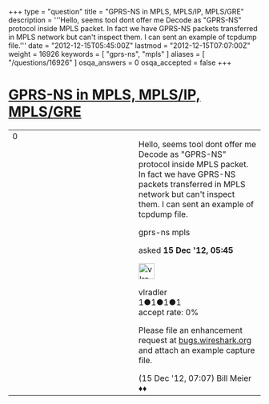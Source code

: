 +++
type = "question"
title = "GPRS-NS in MPLS, MPLS/IP, MPLS/GRE"
description = '''Hello, seems tool dont offer me Decode as &quot;GPRS-NS&quot; protocol inside MPLS packet. In fact we have GPRS-NS packets transferred in MPLS network but can&#x27;t inspect them. I can sent an example of tcpdump file.'''
date = "2012-12-15T05:45:00Z"
lastmod = "2012-12-15T07:07:00Z"
weight = 16926
keywords = [ "gprs-ns", "mpls" ]
aliases = [ "/questions/16926" ]
osqa_answers = 0
osqa_accepted = false
+++

<div class="headNormal">

# [GPRS-NS in MPLS, MPLS/IP, MPLS/GRE](/questions/16926/gprs-ns-in-mpls-mplsip-mplsgre)

</div>

<div id="main-body">

<div id="askform">

<table id="question-table" style="width:100%;"><colgroup><col style="width: 50%" /><col style="width: 50%" /></colgroup><tbody><tr class="odd"><td style="width: 30px; vertical-align: top"><div class="vote-buttons"><span id="post-16926-upvote" class="ajax-command post-vote up" rel="nofollow" title="I like this post (click again to cancel)"> </span><div id="post-16926-score" class="post-score" title="current number of votes">0</div><span id="post-16926-downvote" class="ajax-command post-vote down" rel="nofollow" title="I dont like this post (click again to cancel)"> </span> <span id="favorite-mark" class="ajax-command favorite-mark" rel="nofollow" title="mark/unmark this question as favorite (click again to cancel)"> </span><div id="favorite-count" class="favorite-count"></div></div></td><td><div id="item-right"><div class="question-body"><p>Hello, seems tool dont offer me Decode as "GPRS-NS" protocol inside MPLS packet. In fact we have GPRS-NS packets transferred in MPLS network but can't inspect them. I can sent an example of tcpdump file.</p></div><div id="question-tags" class="tags-container tags"><span class="post-tag tag-link-gprs-ns" rel="tag" title="see questions tagged &#39;gprs-ns&#39;">gprs-ns</span> <span class="post-tag tag-link-mpls" rel="tag" title="see questions tagged &#39;mpls&#39;">mpls</span></div><div id="question-controls" class="post-controls"></div><div class="post-update-info-container"><div class="post-update-info post-update-info-user"><p>asked <strong>15 Dec '12, 05:45</strong></p><img src="https://secure.gravatar.com/avatar/94bf46c61525840ac1e2b37bc8c27a36?s=32&amp;d=identicon&amp;r=g" class="gravatar" width="32" height="32" alt="vlradler&#39;s gravatar image" /><p><span>vlradler</span><br />
<span class="score" title="1 reputation points">1</span><span title="1 badges"><span class="badge1">●</span><span class="badgecount">1</span></span><span title="1 badges"><span class="silver">●</span><span class="badgecount">1</span></span><span title="1 badges"><span class="bronze">●</span><span class="badgecount">1</span></span><br />
<span class="accept_rate" title="Rate of the user&#39;s accepted answers">accept rate:</span> <span title="vlradler has no accepted answers">0%</span></p></div></div><div id="comments-container-16926" class="comments-container"><span id="16927"></span><div id="comment-16927" class="comment"><div id="post-16927-score" class="comment-score"></div><div class="comment-text"><p>Please file an enhancement request at <a href="http://bugs.wireshark.org">bugs.wireshark.org</a> and attach an example capture file.</p></div><div id="comment-16927-info" class="comment-info"><span class="comment-age">(15 Dec '12, 07:07)</span> <span class="comment-user userinfo">Bill Meier ♦♦</span></div></div></div><div id="comment-tools-16926" class="comment-tools"></div><div class="clear"></div><div id="comment-16926-form-container" class="comment-form-container"></div><div class="clear"></div></div></td></tr></tbody></table>

</div>

</div>

